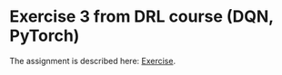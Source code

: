# Exercise 3 from DRL course (DQN, PyTorch)

The assignment is described here: [Exercise](exercise3.pdf).

